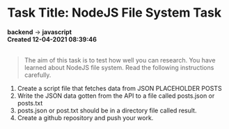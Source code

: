 # Task Title: NodeJS File System Task
**backend** -> **javascript**  
**Created 12-04-2021 08:39:46**  
&nbsp;  

> The aim of this task is to test how well you can research. You have learned about NodeJS file system. Read the following instructions carefully.  

1. Create a script file that fetches data from JSON PLACEHOLDER POSTS
2. Write the JSON data gotten from the API to a file called posts.json or posts.txt
3. posts.json or post.txt should be in a directory file called result.
4. Create a github repository and push your work.
 
